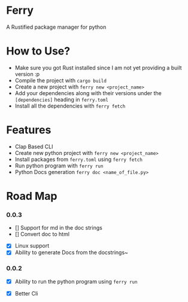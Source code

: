 # Ferry
A Rustified package manager for python

# How to Use?
- Make sure you got Rust installed since I am not yet providing a built version :p
- Compile the project with `cargo build`
- Create a new project with `ferry new <project_name>` 
- Add your dependencies along with their versions under the `[dependencies]` heading in `ferry.toml`
- Install all the dependencies with `ferry fetch`

# Features
- Clap Based CLI
- Create new python project with `ferry new <project_name>`
- Install packages from `ferry.toml` using `ferry fetch`
- Run python program with `ferry run`
- Python Docs generation `ferry doc <name_of_file.py>`


# Road Map

### 0.0.3
- [] Support for md in the doc strings
- [] Convert doc to html
- [x] Linux support
- [x] Ability to generate Docs from the docstrings~

### 0.0.2
- [x] Ability to run the python program using `ferry run`
- [x] Better Cli




